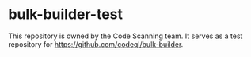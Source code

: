 # bulk-builder-test

This repository is owned by the Code Scanning team. It serves as a test repository for https://github.com/codeql/bulk-builder.
